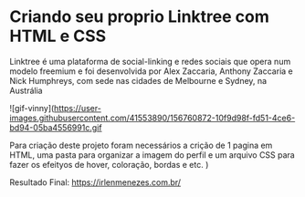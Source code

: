 # Criando seu proprio Linktree com HTML e CSS
Linktree é uma plataforma de social-linking e redes sociais que opera num modelo freemium e foi desenvolvida por Alex Zaccaria, Anthony Zaccaria e Nick Humphreys, com sede nas cidades de Melbourne e Sydney, na Austrália

![gif-vinny](https://user-images.githubusercontent.com/41553890/156760872-10f9d98f-fd51-4ce6-bd94-05ba4556991c.gif


Para criação deste projeto foram necessários a crição de 1 pagina em HTML, uma pasta para organizar a imagem do perfil e um arquivo CSS para fazer os efeityos de hover, coloração, bordas e etc.
)

Resultado Final:
https://irlenmenezes.com.br/
